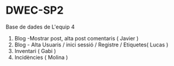 # DWEC-SP2
Base de dades de L'equip 4 
1. Blog -Mostrar post, alta post comentaris   ( Javier )
2. Blog - Alta Usuaris / inici sessió / Registre  / Etiquetes( Lucas )
3. Inventari  ( Gabi )
4. Incidències ( Molina )